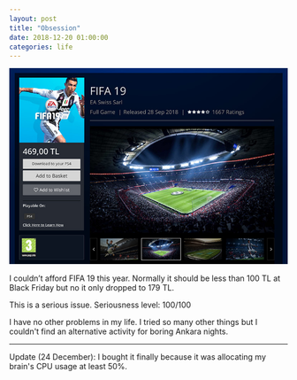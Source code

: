 ```yaml
---
layout: post		
title: "Obsession"		
date: 2018-12-20 01:00:00		
categories: life
---
```


![My Obsession](/../../images/fifa-19.jpg "FIFA 19")

I couldn’t afford FIFA 19 this year. Normally it should be less than 100 TL at Black Friday but no it only dropped to 179 TL.

This is a serious issue. Seriousness level: 100/100

I have no other problems in my life. I tried so many other things but I couldn't find an alternative activity for boring Ankara nights. 

---

Update (24 December): I bought it finally because it was allocating my brain's CPU usage at least 50%.